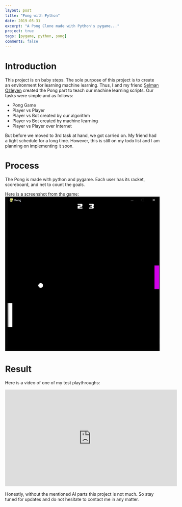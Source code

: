 ```yaml
---
layout: post
title: "Pong with Python"
date: 2019-05-31
excerpt: "A Pong Clone made with Python's pygame..."
project: true
tags: [pygame, python, pong]
comments: false
---
```


# Introduction

This project is on baby steps. The sole purpose of this project is to create an environment for learning machine learning. Thus, I and my friend [Selman Ozleyen](https://github.com/SelmanOzleyen) created the Pong part to teach our machine learning scripts. Our tasks were simple and as follows:

- Pong Game
- Player vs Player 
- Player vs Bot created by our algorithm
- Player vs Bot created by machine learning
- Player vs Player over Internet

But before we moved to 3rd task at hand, we got carried on. My friend had a tight schedule for a long time. However, this is still on my todo list and I am planning on implementing it soon.

# Process

The Pong is made with python and pygame. Each user has its racket, scoreboard, and net to count the goals. 

Here is a screenshot from the game:
![A screenshot of the Pong game](/assets/img/pong/gameSS.png)

# Result


Here is a video of one of my test playthroughs:

<iframe width="560" height="315" src="https://www.youtube.com/embed/4xdbSQ2o07Y" frameborder="0" allow="accelerometer; encrypted-media; gyroscope; picture-in-picture"> </iframe>

Honestly, without the mentioned AI parts this project is not much. So stay tuned for updates and do not hesitate to contact me in any matter.